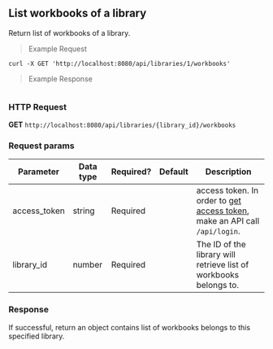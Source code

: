 ## List workbooks of a library
Return list of workbooks of a library.

> Example Request

```shell
curl -X GET 'http://localhost:8080/api/libraries/1/workbooks'
```

> Example Response

```json
```

### HTTP Request
**GET** `http://localhost:8080/api/libraries/{library_id}/workbooks`

### Request params

| Parameter       | Data type | Required? | Default | Description |
| --------------- | --------- | --------- | ------- | ----------- |
|access_token | string | Required | | access token. In order to [get access token](http://dev01.cc.cloud:49173/public/client_api_docs/#get-an-access-token), make an API call `/api/login`.|
|library_id | number | Required | | The ID of the library will retrieve list of workbooks belongs to.


### Response
If successful, return an object contains list of workbooks belongs to this specified library.


